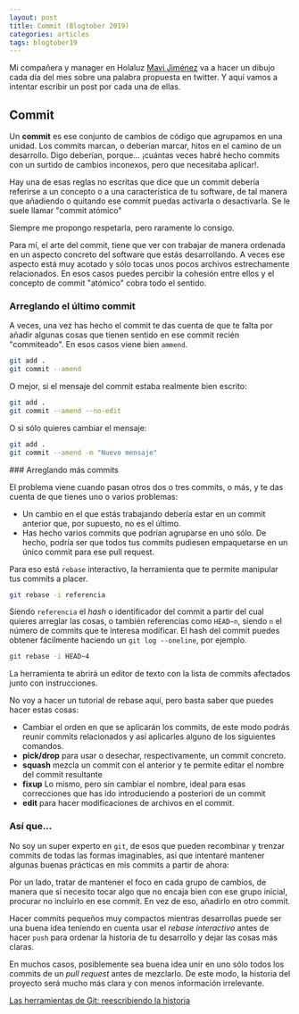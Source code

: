 ```yaml
---
layout: post
title: Commit (Blogtober 2019)
categories: articles
tags: blogtober19
---
```


Mi compañera y manager en Holaluz [Mavi Jiménez](https://twitter.com/Linkita) va a hacer un dibujo cada día del mes sobre una palabra propuesta en twitter. Y aquí vamos a intentar escribir un post por cada una de ellas.

## Commit

Un **commit** es ese conjunto de cambios de código que agrupamos en una unidad. Los commits marcan, o deberían marcar, hitos en el camino de un desarrollo. Digo deberían, porque… ¡cuántas veces habré hecho commits con un surtido de cambios inconexos, pero que necesitaba aplicar!.

Hay una de esas reglas no escritas que dice que un commit debería referirse a un concepto o a una característica de tu software, de tal manera que añadiendo o quitando ese commit puedas activarla o desactivarla. Se le suele llamar "commit atómico"

Siempre me propongo respetarla, pero raramente lo consigo.

Para mí, el arte del commit, tiene que ver con trabajar de manera ordenada en un aspecto concreto del software que estás desarrollando. A veces ese aspecto está muy acotado y sólo tocas unos pocos archivos estrechamente relacionados. En esos casos puedes percibir la cohesión entre ellos y el concepto de commit "atómico" cobra todo el sentido.

### Arreglando el último commit

A veces, una vez has hecho el commit te das cuenta de que te falta por añadir algunas cosas que tienen sentido en ese commit recién "commiteado". En esos casos viene bien `ammend`.

```bash
git add .
git commit --amend
```

O mejor, si el mensaje del commit estaba realmente bien escrito:

```bash
git add .
git commit --amend --no-edit
```

O si sólo quieres cambiar el mensaje:

```bash
git add .
git commit --amend -m "Nuevo mensaje"
```

### Arreglando más commits

El problema viene cuando pasan otros dos o tres commits, o más, y te das cuenta de que tienes uno o varios problemas:

* Un cambio en el que estás trabajando debería estar en un commit anterior que, por supuesto, no es el último.
* Has hecho varios commits que podrían agruparse en uno sólo. De hecho, podría ser que todos tus commits pudiesen empaquetarse en un único commit para ese pull request.

Para eso está `rebase` interactivo, la herramienta que te permite manipular tus commits a placer.

```bash
git rebase -i referencia
```

Siendo `referencia` el *hash* o identificador del commit a partir del cual quieres arreglar las cosas, o también referencias como `HEAD~n`, siendo `n` el número de commits que te interesa modificar. El hash del commit puedes obtener fácilmente haciendo un `git log --oneline`, por ejemplo.

```bash
git rebase -i HEAD~4
```

La herramienta te abrirá un editor de texto con la lista de commits afectados junto con instrucciones.

No voy a hacer un tutorial de rebase aquí, pero basta saber que puedes hacer estas cosas:

* Cambiar el orden en que se aplicarán los commits, de este modo podrás reunir commits relacionados y así aplicarles alguno de los siguientes comandos.
* **pick/drop** para usar o desechar, respectivamente, un commit concreto.
* **squash** mezcla un commit con el anterior y te permite editar el nombre del commit resultante
* **fixup** Lo mismo, pero sin cambiar el nombre, ideal para esas correcciones que has ido introduciendo a posteriori de un commit
* **edit** para hacer modificaciones de archivos en el commit.

### Así que...

No soy un super experto en `git`, de esos que pueden recombinar y trenzar commits de todas las formas imaginables, así que intentaré mantener algunas buenas prácticas en mis commits a partir de ahora:

Por un lado, tratar de mantener el foco en cada grupo de cambios, de manera que si necesito tocar algo que no encaja bien con ese grupo inicial, procurar no incluirlo en ese commit. En vez de eso, añadirlo en otro commit.

Hacer commits pequeños muy compactos mientras desarrollas puede ser una buena idea teniendo en cuenta usar el *rebase interactivo* antes de hacer `push` para ordenar la historia de tu desarrollo y dejar las cosas más claras.

En muchos casos, posiblemente sea buena idea unir en uno sólo todos los commits de un *pull request* antes de mezclarlo. De este modo, la historia del proyecto será mucho más clara y con menos información irrelevante.


[Las herramientas de Git: reescribiendo la historia](https://git-scm.com/book/es/v1/Las-herramientas-de-Git-Reescribiendo-la-historia)

